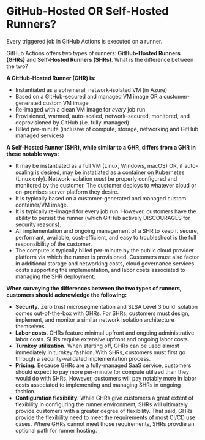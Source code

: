 # GitHub-Hosted OR Self-Hosted Runners? 
Every triggered job in GitHub Actions is executed on a runner.

GitHub Actions offers two types of runners: **GitHub-Hosted Runners (GHRs)** and **Self-Hosted Runners (SHRs)**. What is the difference between the two?

**A GitHub-Hosted Runner (GHR) is:**

- Instantiated as a ephemeral, network-isolated VM (in Azure)
- Based on a GitHub-secured and managed VM image OR a customer-generated custom VM image
- Re-imaged with a clean VM image for _every_ job run
- Provisioned, warmed, auto-scaled, network-secured, monitored, and deprovisioned by GitHub (i.e. fully-managed)
- Billed per-minute (inclusive of compute, storage, networking and GitHub managed services)

**A Self-Hosted Runner (SHR), while similar to a GHR, differs from a GHR in these notable ways:**

- It may be instantiated as a full VM (Linux, Windows, macOS) OR, if auto-scaling is desired, may be instatiated as a container on Kubernetes (Linux only). Network isolation _must_ be properly configured and monitored by the customer. The customer deploys to whatever cloud or on-premises server platform they desire.
- It is typically based on a customer-generated and managed custom container/VM image.
- It is typically re-imaged for every job run. However, customers have the ability to persist the runner (which GitHub actively DISCOURAGES for security reasons).
- All implementation and ongoing management of a SHR to keep it secure, performant, available, cost-efficient, and easy to troubleshoot is the full responsibility of the customer.
- The compute is typically billed per-minute by the public cloud provider platform via which the runner is provisioned. Customers must also factor in additional storage and networking costs, cloud governance services costs supporting the implementation, and labor costs associated to managing the SHR deployment.

**When surveying the differences between the two types of runners, customers should acknowledge the following:**

- **Security.** Zero trust microsegmentation and SLSA Level 3 build isolation comes out-of-the-box with GHRs. For SHRs, customers must design, implement, and monitor a similar network isolation architecture themselves. 
- **Labor costs.** GHRs feature minimal upfront and ongoing administrative labor costs. SHRs require extensive upfront and ongoing labor costs.
- **Turnkey utilization.** When starting off, GHRs can be used almost immediately in turnkey fashion. With SHRs, customers must first go through a security-validated implementation process.
- **Pricing.** Because GHRs are a fully-managed SaaS service, customers should expect to pay more per-minute for compute utilized than they would do with SHRs. However, customers will pay notably more in labor costs associated to implementing and managing SHRs in ongoing fashion.
- **Configuration flexibility.** While GHRs give customers a great extent of flexibility in configuring the runner environment, SHRs will ultimately provide customers with a greater degree of flexibility. That said, GHRs provide the flexibility need to meet the requirements of most CI/CD use cases. Where GHRs cannot meet those requirements, SHRs provdie an optional path for runner hosting.
